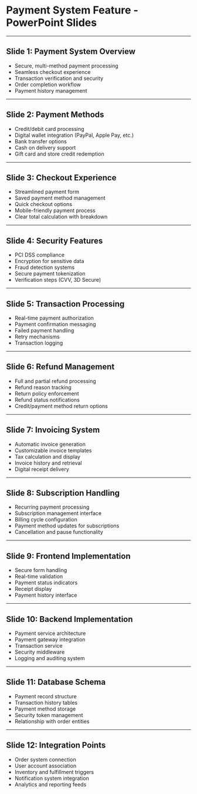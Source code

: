 # Payment System Feature - PowerPoint Slides

---
## Slide 1: Payment System Overview
- Secure, multi-method payment processing
- Seamless checkout experience
- Transaction verification and security
- Order completion workflow
- Payment history management

---
## Slide 2: Payment Methods
- Credit/debit card processing
- Digital wallet integration (PayPal, Apple Pay, etc.)
- Bank transfer options
- Cash on delivery support
- Gift card and store credit redemption

---
## Slide 3: Checkout Experience
- Streamlined payment form
- Saved payment method management
- Quick checkout options
- Mobile-friendly payment process
- Clear total calculation with breakdown

---
## Slide 4: Security Features
- PCI DSS compliance
- Encryption for sensitive data
- Fraud detection systems
- Secure payment tokenization
- Verification steps (CVV, 3D Secure)

---
## Slide 5: Transaction Processing
- Real-time payment authorization
- Payment confirmation messaging
- Failed payment handling
- Retry mechanisms
- Transaction logging

---
## Slide 6: Refund Management
- Full and partial refund processing
- Refund reason tracking
- Return policy enforcement
- Refund status notifications
- Credit/payment method return options

---
## Slide 7: Invoicing System
- Automatic invoice generation
- Customizable invoice templates
- Tax calculation and display
- Invoice history and retrieval
- Digital receipt delivery

---
## Slide 8: Subscription Handling
- Recurring payment processing
- Subscription management interface
- Billing cycle configuration
- Payment method updates for subscriptions
- Cancellation and pause functionality

---
## Slide 9: Frontend Implementation
- Secure form handling
- Real-time validation
- Payment status indicators
- Receipt display
- Payment history interface

---
## Slide 10: Backend Implementation
- Payment service architecture
- Payment gateway integration
- Transaction service
- Security middleware
- Logging and auditing system

---
## Slide 11: Database Schema
- Payment record structure
- Transaction history tables
- Payment method storage
- Security token management
- Relationship with order entities

---
## Slide 12: Integration Points
- Order system connection
- User account association
- Inventory and fulfillment triggers
- Notification system integration
- Analytics and reporting feeds